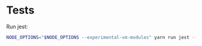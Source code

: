 # Tests

Run jest:

```bash
NODE_OPTIONS="$NODE_OPTIONS --experimental-vm-modules" yarn run jest --watch
```
